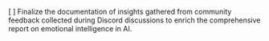 [ ] Finalize the documentation of insights gathered from community feedback collected during Discord discussions to enrich the comprehensive report on emotional intelligence in AI.